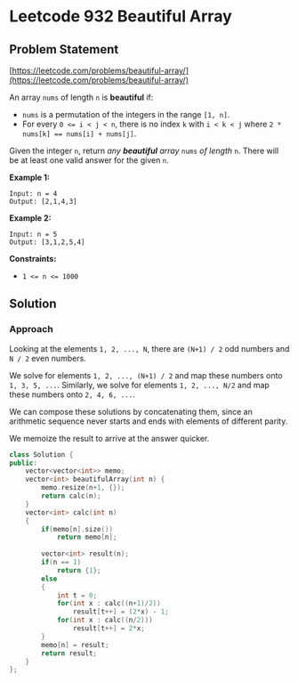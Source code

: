 # Leetcode 932 Beautiful Array

## Problem Statement

[https://leetcode.com/problems/beautiful-array/](https://leetcode.com/problems/beautiful-array/)

An array `nums` of length `n` is **beautiful** if:

* `nums` is a permutation of the integers in the range `[1, n]`.
* For every `0 <= i < j < n`, there is no index `k` with `i < k < j` where `2 * nums[k] == nums[i] + nums[j]`.

Given the integer `n`, return _any **beautiful** array_ `nums` _of length_ `n`. There will be at least one valid answer for the given `n`.

**Example 1:**

```text
Input: n = 4
Output: [2,1,4,3]
```

**Example 2:**

```text
Input: n = 5
Output: [3,1,2,5,4]
```

**Constraints:**

* `1 <= n <= 1000`

## Solution

### Approach

Looking at the elements `1, 2, ..., N`, there are `(N+1) / 2` odd numbers and `N / 2` even numbers.

We solve for elements `1, 2, ..., (N+1) / 2` and map these numbers onto `1, 3, 5, ...`. Similarly, we solve for elements `1, 2, ..., N/2` and map these numbers onto `2, 4, 6, ...`.

We can compose these solutions by concatenating them, since an arithmetic sequence never starts and ends with elements of different parity.

We memoize the result to arrive at the answer quicker.

```cpp
class Solution {
public:
    vector<vector<int>> memo;
    vector<int> beautifulArray(int n) {
        memo.resize(n+1, {});
        return calc(n);
    }
    vector<int> calc(int n)
    {
        if(memo[n].size())
            return memo[n];
        
        vector<int> result(n);
        if(n == 1)
            return {1};
        else
        {
            int t = 0;
            for(int x : calc((n+1)/2))
                result[t++] = (2*x) - 1;
            for(int x : calc((n/2)))
                result[t++] = 2*x;
        }
        memo[n] = result;
        return result;
    }
};
```

